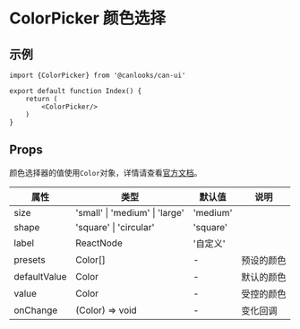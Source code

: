 # ColorPicker 颜色选择

## 示例

```tsx
import {ColorPicker} from '@canlooks/can-ui'

export default function Index() {
    return (
        <ColorPicker/>
    )
}
```

## Props

颜色选择器的值使用`Color`对象，详情请查看[官方文档](https://github.com/Qix-/color)。

| 属性           | 类型                             | 默认值      | 说明    |
|--------------|--------------------------------|----------|-------|
| size         | 'small' \| 'medium' \| 'large' | 'medium' |       |
| shape        | 'square' \| 'circular'         | 'square' |       |
| label        | ReactNode                      | '自定义'    |       |
| presets      | Color[]                        | -        | 预设的颜色 |
| defaultValue | Color                          | -        | 默认的颜色 |
| value        | Color                          | -        | 受控的颜色 |
| onChange     | (Color) => void                | -        | 变化回调  |

